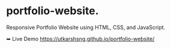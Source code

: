 # portfolio-website.
Responsive Portfolio Website using HTML, CSS, and JavaScript.

➥ Live Demo https://utkarshsng.github.io/portfolio-website/
